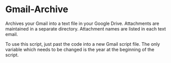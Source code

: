 # Gmail-Archive
Archives your Gmail into a text file in your Google Drive.  Attachments are maintained in a separate directory.  Attachment names are listed in each text email.

To use this script, just past the code into a new Gmail script file.  The only variable which needs to be changed is the year at the beginning of the script.
